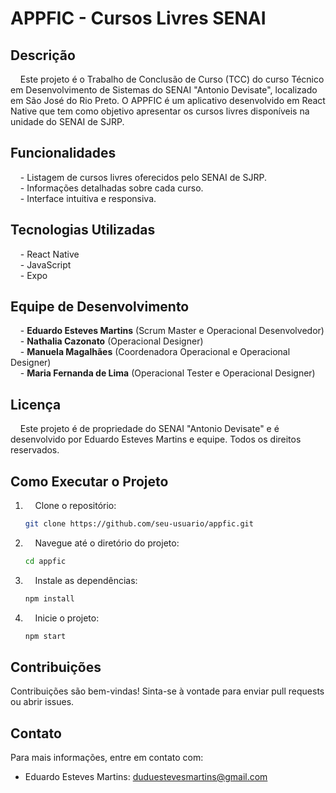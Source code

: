 # APPFIC - Cursos Livres SENAI

## Descrição

&nbsp;&nbsp;&nbsp;&nbsp;Este projeto é o Trabalho de Conclusão de Curso (TCC) do curso Técnico em Desenvolvimento de Sistemas do SENAI "Antonio Devisate", localizado em São José do Rio Preto. O APPFIC é um aplicativo desenvolvido em React Native que tem como objetivo apresentar os cursos livres disponíveis na unidade do SENAI de SJRP.

## Funcionalidades

&nbsp;&nbsp;&nbsp;&nbsp;- Listagem de cursos livres oferecidos pelo SENAI de SJRP.  
&nbsp;&nbsp;&nbsp;&nbsp;- Informações detalhadas sobre cada curso.  
&nbsp;&nbsp;&nbsp;&nbsp;- Interface intuitiva e responsiva.  

## Tecnologias Utilizadas

&nbsp;&nbsp;&nbsp;&nbsp;- React Native  
&nbsp;&nbsp;&nbsp;&nbsp;- JavaScript  
&nbsp;&nbsp;&nbsp;&nbsp;- Expo  

## Equipe de Desenvolvimento

&nbsp;&nbsp;&nbsp;&nbsp;- **Eduardo Esteves Martins** (Scrum Master e Operacional Desenvolvedor)  
&nbsp;&nbsp;&nbsp;&nbsp;- **Nathalia Cazonato** (Operacional Designer)  
&nbsp;&nbsp;&nbsp;&nbsp;- **Manuela Magalhães** (Coordenadora Operacional e Operacional Designer)  
&nbsp;&nbsp;&nbsp;&nbsp;- **Maria Fernanda de Lima** (Operacional Tester e Operacional Designer)  

## Licença

&nbsp;&nbsp;&nbsp;&nbsp;Este projeto é de propriedade do SENAI "Antonio Devisate" e é desenvolvido por Eduardo Esteves Martins e equipe. Todos os direitos reservados.

## Como Executar o Projeto

1. &nbsp;&nbsp;&nbsp;&nbsp;Clone o repositório:
   ```bash
   git clone https://github.com/seu-usuario/appfic.git

2. &nbsp;&nbsp;&nbsp;&nbsp;Navegue até o diretório do projeto:
   ```bash
   cd appfic
   
3. &nbsp;&nbsp;&nbsp;&nbsp;Instale as dependências:
   ```bash
   npm install

4. &nbsp;&nbsp;&nbsp;&nbsp;Inicie o projeto:
   ```bash
   npm start

## Contribuições
Contribuições são bem-vindas! Sinta-se à vontade para enviar pull requests ou abrir issues.

## Contato
Para mais informações, entre em contato com:

- Eduardo Esteves Martins: duduestevesmartins@gmail.com
